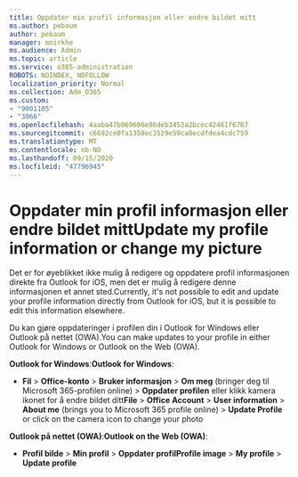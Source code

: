 ```yaml
---
title: Oppdater min profil informasjon eller endre bildet mitt
ms.author: pebaum
author: pebaum
manager: mnirkhe
ms.audience: Admin
ms.topic: article
ms.service: o365-administration
ROBOTS: NOINDEX, NOFOLLOW
localization_priority: Normal
ms.collection: Adm_O365
ms.custom:
- "9001105"
- "3066"
ms.openlocfilehash: 4aaba47b069690e96deb3453a2bcec42461f6767
ms.sourcegitcommit: c6692ce0fa1358ec3529e59ca0ecdfdea4cdc759
ms.translationtype: MT
ms.contentlocale: nb-NO
ms.lasthandoff: 09/15/2020
ms.locfileid: "47796945"
---
```

# <a name="update-my-profile-information-or-change-my-picture"></a><span data-ttu-id="2c882-102">Oppdater min profil informasjon eller endre bildet mitt</span><span class="sxs-lookup"><span data-stu-id="2c882-102">Update my profile information or change my picture</span></span>

<span data-ttu-id="2c882-103">Det er for øyeblikket ikke mulig å redigere og oppdatere profil informasjonen direkte fra Outlook for iOS, men det er mulig å redigere denne informasjonen et annet sted.</span><span class="sxs-lookup"><span data-stu-id="2c882-103">Currently, it's not possible to edit and update your profile information directly from Outlook for iOS, but it is possible to edit this information elsewhere.</span></span> 

<span data-ttu-id="2c882-104">Du kan gjøre oppdateringer i profilen din i Outlook for Windows eller Outlook på nettet (OWA).</span><span class="sxs-lookup"><span data-stu-id="2c882-104">You can make updates to your profile in either Outlook for Windows or Outlook on the Web (OWA).</span></span> 

<span data-ttu-id="2c882-105">**Outlook for Windows**:</span><span class="sxs-lookup"><span data-stu-id="2c882-105">**Outlook for Windows**:</span></span> 

- <span data-ttu-id="2c882-106">**Fil**  >  **Office-konto**  >  **Bruker informasjon**  >  **Om meg** (bringer deg til Microsoft 365-profilen online) > **Oppdater profilen** eller klikk kamera ikonet for å endre bildet ditt</span><span class="sxs-lookup"><span data-stu-id="2c882-106">**File** > **Office Account** > **User information** > **About me** (brings you to Microsoft 365 profile online) > **Update Profile** or click on the camera icon to change your photo</span></span>  
  
<span data-ttu-id="2c882-107">**Outlook på nettet (OWA)**:</span><span class="sxs-lookup"><span data-stu-id="2c882-107">**Outlook on the Web (OWA)**:</span></span> 

- <span data-ttu-id="2c882-108">**Profil bilde**  >  **Min profil**  >  **Oppdater profil**</span><span class="sxs-lookup"><span data-stu-id="2c882-108">**Profile image** > **My profile** > **Update profile**</span></span>
